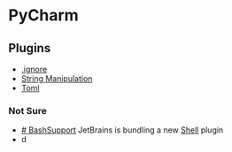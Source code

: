 # PyCharm
## Plugins
* [.ignore](https://plugins.jetbrains.com/plugin/7495--ignore)
* [String Manipulation](https://plugins.jetbrains.com/plugin/2162-string-manipulation)
* [Toml](https://plugins.jetbrains.com/plugin/8195-toml)

### Not Sure
* [# BashSupport](https://plugins.jetbrains.com/plugin/4230-bashsupport)
  JetBrains is bundling a new [Shell]() plugin 
* d
<!--stackedit_data:
eyJoaXN0b3J5IjpbMTIyMDgxMzQ2Myw3ODAxMjcwNywtOTA5MD
U3OTAxXX0=
-->